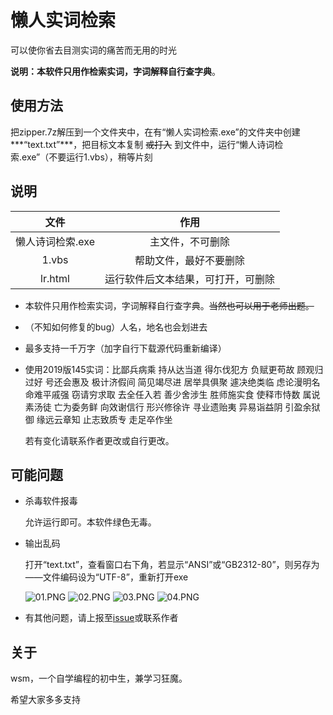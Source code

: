 # 懒人实词检索

可以使你省去目测实词的痛苦而无用的时光  

**说明：本软件只用作检索实词，字词解释自行查字典**。

## 使用方法
把zipper.7z解压到一个文件夹中，在有“懒人实词检索.exe”的文件夹中创建***“text.txt”***，把目标文本复制 ~~或打入~~ 到文件中，运行“懒人诗词检索.exe”（不要运行1.vbs），稍等片刻  

## 说明

| 文件 | 作用 |
|  :----:  | :----:  |
| 懒人诗词检索.exe | 主文件，不可删除 |
| 1.vbs | 帮助文件，最好不要删除 |
| lr.html | 运行软件后文本结果，可打开，可删除 |

+ 本软件只用作检索实词，字词解释自行查字典。~~当然也可以用于老师出题。~~

+ （不知如何修复的bug）人名，地名也会划进去

+ 最多支持一千万字（加字自行下载源代码重新编译）

+ 使用2019版145实词：比鄙兵病乘 持从达当道 得尓伐犯方 负赋更苟故 顾观归过好 号还会惠及 极计济假间 简见竭尽进 居举具俱聚 遽决绝类临 虑论漫明名 命难平戚强 窃请穷求取 去全任入若 善少舍涉生 胜师施实食 使释市恃数 属说素汤徒 亡为委务鲜 向效谢信行 形兴修徐许 寻业遗贻夷 异易诣益阴 引盈余狱御 缘远云章知 止志致质专 走足卒作坐  

  若有变化请联系作者更改或自行更改。

## 可能问题
+ 杀毒软件报毒  

	允许运行即可。本软件绿色无毒。
+ 输出乱码  

	打开“text.txt”，查看窗口右下角，若显示“ANSI”或“GB2312-80”，则另存为——文件编码设为“UTF-8”，重新打开exe  
	
	![01.PNG](https://i.loli.net/2020/03/08/xBhCwNAkSQFtzEn.png)
	![02.PNG](https://i.loli.net/2020/03/08/9zSLw4ydmHBW618.png)
	![03.PNG](https://i.loli.net/2020/03/08/qMjZiCeV1IRuh7U.png)
	![04.PNG](https://i.loli.net/2020/03/08/wahYQI61XlC379S.png)
+ 有其他问题，请上报至[issue](https://github.com/wsm25/lr/issues)或联系作者

## 关于
wsm，一个自学编程的初中生，兼学习狂魔。  

希望大家多多支持